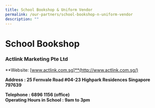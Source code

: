 ```yaml
---
title: School Bookshop & Uniform Vendor
permalink: /our-partners/school-bookshop-n-uniform-vendor
description: ""
---
```

# School Bookshop
### Actlink Marketing Pte Ltd  

**Website: [www.actlink.com.sg]**(http://www.actlink.com.sg/)

**Address : 25 Fernvale Road #04-23 Highpark Residences Singapore 797639**

**Telephone : 6896 1156 (office)**   <br>
**Operating Hours in School : 9am to 3pm**